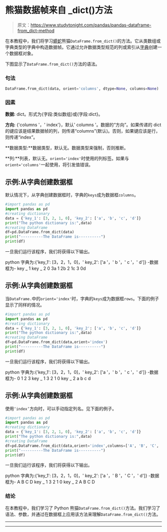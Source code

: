 # 熊猫数据帧来自 _dict()方法

> 原文：<https://www.studytonight.com/pandas/pandas-dataframe-from_dict-method>

在本教程中，我们将学习[蟒蛇](https://www.studytonight.com/python/getting-started-with-python)熊猫`DataFrame.from_dict()`的方法。它从类数组或字典类型的字典中构造数据帧。它通过允许数据类型规范的列或索引从[字典](https://www.studytonight.com/python/dictionaries-in-python)创建一个数据框对象。

下图显示了`DataFrame.from_dict()`方法的语法。

### 句法

```py
DataFrame.from_dict(data, orient='columns', dtype=None, columns=None)
```

### 因素

**数据:** dict。形式为{字段:类似数组}或{字段:dict}。

**方向:** {'columns '，' index'}，默认' columns '。数据的“方向”。如果传递的 dict 的键应该是结果数据帧的列，则传递“columns”(默认)。否则，如果键应该是行，则传递“index”。

**数据类型:**数据类型，默认无。数据类型来强制，否则推断。

**列:**列表，默认无。`orient='index'`时使用的列标签。如果与`orient='columns'`一起使用，将引发值错误。

## 示例:从字典创建数据框

默认情况下，从字典创建数据框时，字典的`keys`成为数据框`columns`。

```py
#import pandas as pd
import pandas as pd
#creating dictionary
data = {'key_1': [3, 2, 1, 0], 'key_2': ['a', 'b', 'c', 'd']}
print("The python dictionary is:",data)
#creating DataFrame
df=pd.DataFrame.from_dict(data)
print("----------The DataFrame is----------")
print(df)
```

一旦我们运行该程序，我们将获得以下输出。

python 字典为:{'key_1': [3，2，1，0]，' key_2': ['a '，' b '，' c '，' d']}
-数据框为-
key _ 1 key _ 2
0 3a
1 2b
2 1c
3 0d

## 示例:从字典创建数据框

当`DataFrame.`中的`orient='index'`时，字典的`keys`成为数据框`rows`。下面的例子显示了同样的情况。

```py
#import pandas as pd
import pandas as pd
#creating dictionary
data = {'key_1': [3, 2, 1, 0], 'key_2': ['a', 'b', 'c', 'd']}
print("The python dictionary is:",data)
#creating DataFrame
df=pd.DataFrame.from_dict(data,orient='index')
print("----------The DataFrame is----------")
print(df)
```

一旦我们运行该程序，我们将获得以下输出。

python 字典为:{'key_1': [3，2，1，0]，' key_2': ['a '，' b '，' c '，' d']}
-数据框为-
0 1 2 3
key _ 1 3 2 1 0
key _ 2 a b c d

## 示例:从字典创建数据框

使用`‘index’`方向时，可以手动指定列名。见下面的例子。

```py
#import pandas as pd
import pandas as pd
#creating dictionary
data = {'key_1': [3, 2, 1, 0], 'key_2': ['a', 'b', 'c', 'd']}
print("The python dictionary is:",data)
#creating DataFrame
df=pd.DataFrame.from_dict(data,orient='index',columns=['A', 'B', 'C', 'D'])
print("----------The DataFrame is----------")
print(df)
```

一旦我们运行该程序，我们将获得以下输出。

python 字典为:{'key_1': [3，2，1，0]，' key_2': ['a '，' B '，' C '，' d']}
-数据框为-
A B C D
key _ 1 3 2 1 0
key _ 2 A B C D

### 结论

在本教程中，我们学习了 Python 熊猫`DataFrame.from_dict()`方法。我们学习了语法、参数，并通过在数据框上应用该方法来理解`DataFrame.from_dict()`方法。

* * *

* * *